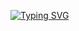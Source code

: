 <a href="https://git.io/typing-svg"><img src="https://readme-typing-svg.demolab.com?font=Fira+Code&pause=1000&color=297E24&width=435&lines=Haloo!!%2C+My+name+is+Fauzan;I+am+a+junior+programmer" alt="Typing SVG" /></a>
